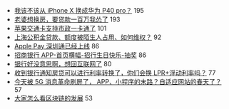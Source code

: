 - [我该不该从 iPhone X 换成华为 P40 pro？](https://www.v2ex.com/t/660373) 195
- [老婆想换房，要贷款一百万我怂了](https://www.v2ex.com/t/660379) 193
- [苹果交通卡支持市政一卡通了](https://www.v2ex.com/t/660301) 101
- [上海公积金贷款、额度被陌生人占用、如何维权？](https://www.v2ex.com/t/660460) 92
- [Apple Pay 深圳通已经上线](https://www.v2ex.com/t/660277) 86
- [招商银行 APP-首页横幅-招行生日快乐-抽奖](https://www.v2ex.com/t/660441) 86
- [银行好没意思啊，想回互联网了](https://www.v2ex.com/t/660281) 80
- [收到银行通知房贷可以进行利率转换了，你们会换 LPR+浮动利率吗？](https://www.v2ex.com/t/660343) 77
- [今天被 5G 消息革命刷屏了， APP、小程序的末路？自适应网站的春天了？](https://www.v2ex.com/t/660525) 57
- [大家怎么看区块链的发展](https://www.v2ex.com/t/660451) 53